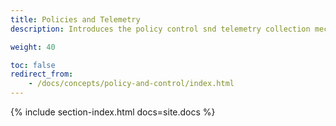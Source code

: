 ```yaml
---
title: Policies and Telemetry
description: Introduces the policy control snd telemetry collection mechanisms.

weight: 40

toc: false
redirect_from:
    - /docs/concepts/policy-and-control/index.html
---
```


{% include section-index.html docs=site.docs %}
